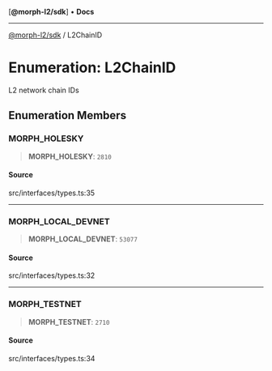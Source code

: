 [**@morph-l2/sdk**] • **Docs**

***

[@morph-l2/sdk](../1-globals.md) / L2ChainID

# Enumeration: L2ChainID

L2 network chain IDs

## Enumeration Members

### MORPH\_HOLESKY

> **MORPH\_HOLESKY**: `2810`

#### Source

src/interfaces/types.ts:35

***

### MORPH\_LOCAL\_DEVNET

> **MORPH\_LOCAL\_DEVNET**: `53077`

#### Source

src/interfaces/types.ts:32

***

### MORPH\_TESTNET

> **MORPH\_TESTNET**: `2710`

#### Source

src/interfaces/types.ts:34
